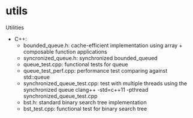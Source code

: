 # utils
Utilities
* C++:
  - bounded_queue.h: cache-efficient implementation using array + composable function applications
  - syncronized_queue.h: synchronized bounded_queued
  - queue_test.cpp: functional tests for queue 
  - queue_test_perf.cpp: performance test comparing against std::queue
  - synchronized_queue_test.cpp: test with multiple threads using the synchronized queue
    clang++ -std=c++11 -pthread synchronized_queue_test.cpp
  - bst.h: standard binary search tree implementation 
  - bst_test.cpp: functional test for binary search tree
